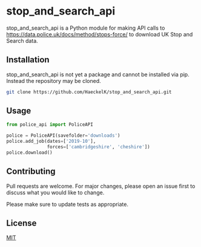 # stop_and_search_api

stop_and_search_api is a Python module for making API calls to https://data.police.uk/docs/method/stops-force/ to download UK Stop and Search data.

## Installation

stop_and_search_api is not yet a package and cannot be installed via pip. Instead the repository may be cloned.

```bash
git clone https://github.com/HaeckelK/stop_and_search_api.git
```

## Usage

```python
from police_api import PoliceAPI

police = PoliceAPI(savefolder='downloads')
police.add_job(dates=['2019-10'],
               forces=['cambridgeshire', 'cheshire'])
police.download()
```

## Contributing
Pull requests are welcome. For major changes, please open an issue first to discuss what you would like to change.

Please make sure to update tests as appropriate.

## License
[MIT](LICENSE.md)